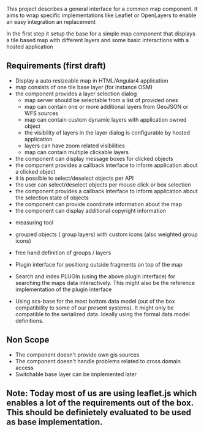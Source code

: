 This project describes a general interface for a
common map component.
It aims to wrap specific implementations like Leaflet
or OpenLayers to enable an easy integration an replacement

In the first step it setup the base for a simple map 
component that displays a tile based map with different
layers and some basic interactions with a hosted application

## Requirements (first draft)
* Display a auto resizeable map in HTML/Angular4 application
* map consists of one tile base layer (for instance OSM)
* the component provides a layer selection dialog
  - map server should be selectable from a list of provided ones
  - map can contain one or more additional layers from GeoJSON or WFS sources
  - map can contain custom dynamic layers with application owned object
  - the visibility of layers in the layer dialog is configurable by hosted application
  - layers can have zoom related visibilities 
  - map can contain multiple clickable layers
* the component can display message boxes for clicked objects
* the component provides a callback interface to inform application about a clicked object
* it is possible to select/deselect objects per API
* the user can select/deselect objects per mouse click or box selection
* the component provides a callback interface to inform application about the selection state of objects
* the component can provide coordinate information about the map
* the component can display additional copyright information 

+ measuring tool
+ grouped objects ( group layers) with custom icons (also weighted group icons)
+ free hand definition of groups / layers
+ Plugin interface for positiong outside fragments on top of the map 
+ Search and index PLUGIn (using the above plugin interface) for searching the maps data interactively. This might also be the reference implementation of the plugin interface

+ Using scs-base for the most bottom data model (out of the box compatibility to some of our present systems). It might only be compatible to the serialized data. Ideally using the formal data model definitions.

## Non Scope
* The component doesn't provide own gis sources
* The component doesn't handle problems related to cross domain access
* Switchable base layer can be implemented later

## Note: Today most of us are using leaflet.js which enables a lot of the requirements out of the box. This should be definietely evaluated to be used as base implementation.
